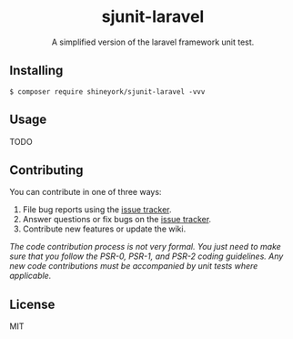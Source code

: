 <h1 align="center"> sjunit-laravel </h1>

<p align="center"> A simplified version of the laravel framework unit test.</p>


## Installing

```shell
$ composer require shineyork/sjunit-laravel -vvv
```

## Usage

TODO

## Contributing

You can contribute in one of three ways:

1. File bug reports using the [issue tracker](https://github.com/shineyork/sjunit-laravel/issues).
2. Answer questions or fix bugs on the [issue tracker](https://github.com/shineyork/sjunit-laravel/issues).
3. Contribute new features or update the wiki.

_The code contribution process is not very formal. You just need to make sure that you follow the PSR-0, PSR-1, and PSR-2 coding guidelines. Any new code contributions must be accompanied by unit tests where applicable._

## License

MIT